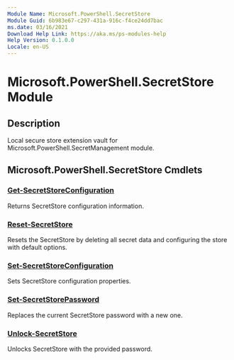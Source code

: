 ```yaml
---
Module Name: Microsoft.PowerShell.SecretStore
Module Guid: 6b983e67-c297-431a-916c-f4ce24dd7bac
ms.date: 03/16/2021
Download Help Link: https://aka.ms/ps-modules-help
Help Version: 0.1.0.0
Locale: en-US
---
```


# Microsoft.PowerShell.SecretStore Module

## Description
Local secure store extension vault for Microsoft.PowerShell.SecretManagement module.

## Microsoft.PowerShell.SecretStore Cmdlets

### [Get-SecretStoreConfiguration](Get-SecretStoreConfiguration.md)
Returns SecretStore configuration information.

### [Reset-SecretStore](Reset-SecretStore.md)
Resets the SecretStore by deleting all secret data and configuring the store with default options.

### [Set-SecretStoreConfiguration](Set-SecretStoreConfiguration.md)
Sets SecretStore configuration properties.

### [Set-SecretStorePassword](Set-SecretStorePassword.md)
Replaces the current SecretStore password with a new one.

### [Unlock-SecretStore](Unlock-SecretStore.md)
Unlocks SecretStore with the provided password.

